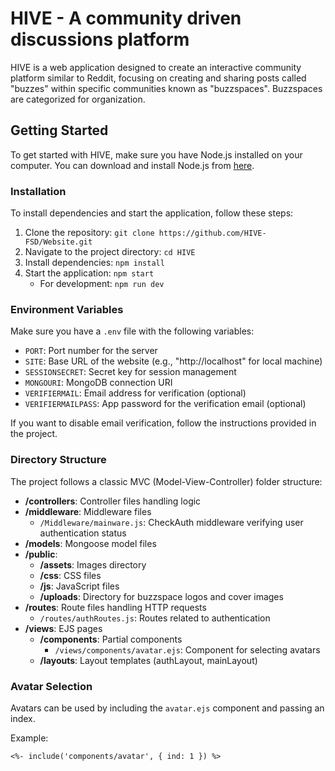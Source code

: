 # HIVE - A community driven discussions platform

HIVE is a web application designed to create an interactive community platform similar to Reddit, focusing on creating and sharing posts called "buzzes" within specific communities known as "buzzspaces". Buzzspaces are categorized for organization.

## Getting Started

To get started with HIVE, make sure you have Node.js installed on your computer. You can download and install Node.js from [here](https://nodejs.org/).

### Installation

To install dependencies and start the application, follow these steps:

1. Clone the repository: `git clone https://github.com/HIVE-FSD/Website.git`
2. Navigate to the project directory: `cd HIVE`
3. Install dependencies: `npm install`
4. Start the application: `npm start`
   - For development: `npm run dev`

### Environment Variables

Make sure you have a `.env` file with the following variables:

- `PORT`: Port number for the server
- `SITE`: Base URL of the website (e.g., "http://localhost" for local machine)
- `SESSIONSECRET`: Secret key for session management
- `MONGOURI`: MongoDB connection URI
- `VERIFIERMAIL`: Email address for verification (optional)
- `VERIFIERMAILPASS`: App password for the verification email (optional)

If you want to disable email verification, follow the instructions provided in the project.

### Directory Structure

The project follows a classic MVC (Model-View-Controller) folder structure:

- **/controllers**: Controller files handling logic
- **/middleware**: Middleware files
  - `/Middleware/mainware.js`: CheckAuth middleware verifying user authentication status
- **/models**: Mongoose model files
- **/public**:
  - **/assets**: Images directory
  - **/css**: CSS files
  - **/js**: JavaScript files
  - **/uploads**: Directory for buzzspace logos and cover images
- **/routes**: Route files handling HTTP requests
  - `/routes/authRoutes.js`: Routes related to authentication
- **/views**: EJS pages
  - **/components**: Partial components
    - `/views/components/avatar.ejs`: Component for selecting avatars
  - **/layouts**: Layout templates (authLayout, mainLayout)

### Avatar Selection

Avatars can be used by including the `avatar.ejs` component and passing an index.

Example:
```ejs
<%- include('components/avatar', { ind: 1 }) %>
```